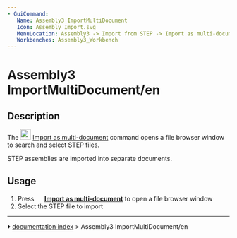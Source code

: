 ```yaml
---
- GuiCommand:
   Name: Assembly3 ImportMultiDocument
   Icon: Assembly_Import.svg
   MenuLocation: Assembly3 -> Import from STEP -> Import as multi-document
   Workbenches: Assembly3_Workbench
---
```


# Assembly3 ImportMultiDocument/en

## Description

The <img alt="" src=images/Assembly_ImportMulti.svg‎‎  style="width:24px;"> [Import as multi-document](Assembly3_ImportMultiDocument.md) command opens a file browser window to search and select STEP files.

STEP assemblies are imported into separate documents.

## Usage

1.  Press **<img src="images/Assembly_ImportMulti.svg‎‎" width=16px> [Import as multi-document](Assembly3_ImportMultiDocument.md)** to open a file browser window
2.  Select the STEP file to import



---
⏵ [documentation index](../README.md) > Assembly3 ImportMultiDocument/en
